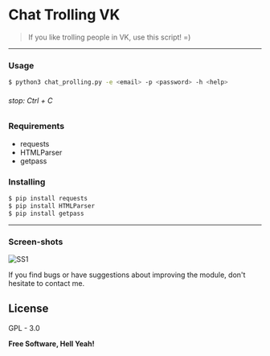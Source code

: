 # Chat Trolling VK
> If you like trolling people in VK, use this script! =)

***

### Usage
```sh
$ python3 chat_prolling.py -e <email> -p <password> -h <help>
```
###### stop: Ctrl + C

### Requirements

* requests
* HTMLParser
* getpass

### Installing
```sh
$ pip install requests
$ pip install HTMLParser
$ pip install getpass
```
*** 
### Screen-shots
![SS1](https://cloud.githubusercontent.com/assets/12199867/22732913/a15f52d8-edf8-11e6-87af-5fd5efc99449.png)


If you find bugs or have suggestions about improving the module, don't hesitate to contact me.

License
----

GPL - 3.0

**Free Software, Hell Yeah!**
